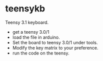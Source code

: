 # teensykb
Teensy 3.1 keyboard.

* get a teensy 3.0/1
* load the file in arduino.
* Set the board to teensy 3.0/1 under tools.
* Modify the key matrix to your preference.
* run the code on the teensy.

